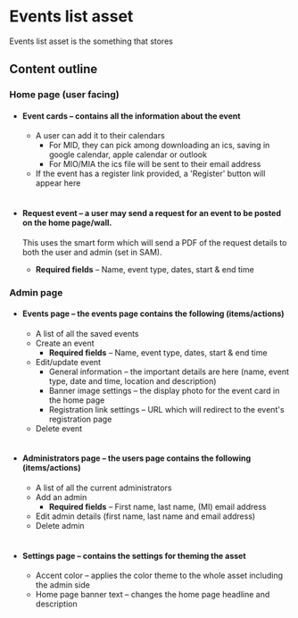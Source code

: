 # Events list asset

Events list asset is the something that stores

## Content outline

### Home page (user facing)

- #### Event cards – contains all the information about the event

  - A user can add it to their calendars
    - For MID, they can pick among downloading an ics, saving in google calendar, apple calendar or outlook
    - For MIO/MIA the ics file will be sent to their email address
  - If the event has a register link provided, a 'Register' button will appear here
    <br><br>

- #### Request event – a user may send a request for an event to be posted on the home page/wall. 
  This uses the smart form which will send a PDF of the request details to both the user and admin (set in SAM).
    - **Required fields** – Name, event type, dates, start & end time

### Admin page

- #### Events page – the events page contains the following (items/actions)

  - A list of all the saved events
  - Create an event
    - **Required fields** – Name, event type, dates, start & end time
  - Edit/update event
    - General information – the important details are here (name, event type, date and time, location and description)
    - Banner image settings – the display photo for the event card in the home page
    - Registration link settings – URL which will redirect to the event's registration page
  - Delete event <br><br>

- #### Administrators page – the users page contains the following (items/actions)

  - A list of all the current administrators
  - Add an admin
    - **Required fields** – First name, last name, (MI) email address
  - Edit admin details (first name, last name and email address)
  - Delete admin <br><br>

- #### Settings page – contains the settings for theming the asset
  - Accent color – applies the color theme to the whole asset including the admin side
  - Home page banner text – changes the home page headline and description
